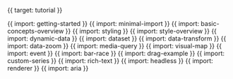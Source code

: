 {{ target: tutorial }}

{{ import: getting-started }}
{{ import: minimal-import }}
{{ import: basic-concepts-overview }}
{{ import: styling }}
{{ import: style-overview }}
{{ import: dynamic-data }}
{{ import: dataset }}
{{ import: data-transform }}
{{ import: data-zoom }}
{{ import: media-query }}
{{ import: visual-map }}
{{ import: event }}
{{ import: bar-race }}
{{ import: drag-example }}
{{ import: custom-series }}
{{ import: rich-text }}
{{ import: headless }}
{{ import: renderer }}
{{ import: aria }}
